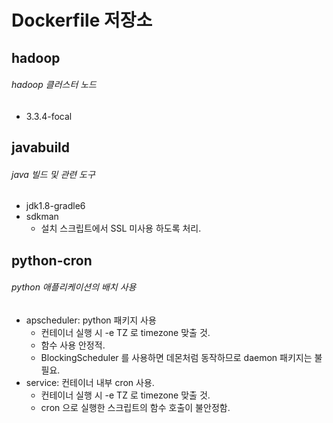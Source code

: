 Dockerfile 저장소
=============

hadoop
-------------
###### hadoop 클러스터 노드
* 3.3.4-focal

javabuild
-------------
###### java 빌드 및 관련 도구
* jdk1.8-gradle6
* sdkman
  * 설치 스크립트에서 SSL 미사용 하도록 처리.

python-cron
-------------
###### python 애플리케이션의 배치 사용
* apscheduler: python 패키지 사용
  * 컨테이너 실행 시 -e TZ 로 timezone 맞출 것.
  * 함수 사용 안정적.
  * BlockingScheduler 를 사용하면 데몬처럼 동작하므로 daemon 패키지는 불필요.
* service: 컨테이너 내부 cron 사용.
  * 컨테이너 실행 시 -e TZ 로 timezone 맞출 것.
  * cron 으로 실행한 스크립트의 함수 호출이 불안정함.
